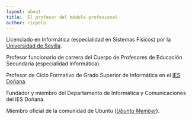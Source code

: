 ```yaml
---
layout: about
title:  El profesor del módulo profesional
author: ricpelo
---
```


<!--author-->

Licenciado en Informática (especialidad en Sistemas Físicos) por la [Universidad de Sevilla](http://www.us.es).

Profesor funcionario de carrera del Cuerpo de Profesores de Educación Secundaria (especialidad Informática).

Profesor de Ciclo Formativo de Grado Superior de Informática en el [IES Doñana](http://www.iesdonana.org).

Fundador y miembro del Departamento de Informática y Comunicaciones del IES Doñana.

Miembro oficial de la comunidad de Ubuntu ([*Ubuntu Member*](https://wiki.ubuntu.com/Membership)).
